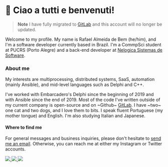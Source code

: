 # 👋 Ciao a tutti e benvenuti!

> **Note**
> I have fully migrated to [GitLab](https://gitlab.com/debemdeboas) and this account will no longer be updated.

Welcome to my profile. My name is Rafael Almeida de Bem (he/him), and I'm a software developer currently based in Brazil.
I'm a CommpSci student at PUCRS (Porto Alegre) and a back-end developer at [Nelogica Sistemas de Software](https://www.nelogica.com.br).

### About me

My interests are multiprocessing, distributed systems, SaaS, automation (mainly Ansible), and mid-level languages such as Delphi and C++.

I've worked with Embarcadero's Delphi since the beginning of 2019 and with Ansible since the end of 2019.
Most of the code I've written outside of my current company is open-source and on ~Github~ [GitLab](https://gitlab.com/debemdeboas).
I have ~two~ one cat and two dogs, and I love them to bits.
I speak fluent Portuguese (my mother tongue) and English. I'm also studying Italian and Japanese.

#### Where to find me

For general messages and business inquiries, please don't hesitate to [send me an email](mailto:contact@debem.dev).
Otherwise, you can reach me at either my Instagram or Twitter accounts.

<a href="https://www.instagram.com/debemdeboas/">
    <img src="https://img.shields.io/badge/Instagram-E4405F?style=for-the-badge&logo=instagram&logoColor=white">
</a>

<a href="https://www.linkedin.com/in/rbem/">
    <img src="https://img.shields.io/badge/LinkedIn-0077B5?style=for-the-badge&logo=linkedin&logoColor=white">
</a>

<a href="https://stackoverflow.com/users/9918829/rafa-de-boas">
    <img src="https://img.shields.io/badge/Stack_Overflow-FE7A16?style=for-the-badge&logo=stack-overflow&logoColor=white">
</a>
